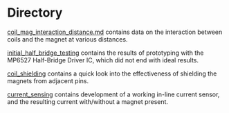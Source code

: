 # Directory

[coil_mag_interaction_distance.md](/RESEARCH/coil_mag_interaction_distance.md)
contains data on the interaction between coils
and the magnet at various distances.

[initial_half_bridge_testing](/RESEARCH/initial_half_bridge_testing/)
contains the results of prototyping with the
MP6527 Half-Bridge Driver IC, which did not
end with ideal results.

[coil_shielding](/RESEARCH/coil_shielding/)
contains a quick look into the effectiveness
of shielding the magnets from adjacent pins.

[current_sensing](RESEARCH/current_sensing/)
contains development of a working in-line current
sensor, and the resulting current with/without
a magnet present.
